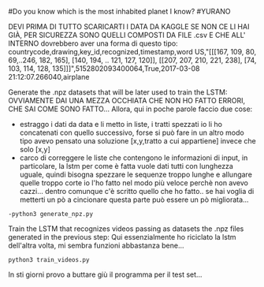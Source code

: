#Do you know which is the most inhabited planet I know?
#YURANO

DEVI PRIMA DI TUTTO SCARICARTI I DATA DA KAGGLE SE NON CE LI HAI GIÀ, 
PER SICUREZZA SONO QUELLI COMPOSTI DA FILE .csv E CHE ALL' INTERNO dovrebbero aver una
forma di questo tipo:
countrycode,drawing,key_id,recognized,timestamp,word
US,"[[[167, 109, 80, 69,..246, 182, 165], [140, 194, .. 121, 127, 120]], [[207, 207, 210, 221, 238], [74, 103, 114, 128, 135]]]",5152802093400064,True,2017-03-08 21:12:07.266040,airplane

Generate the .npz datasets that will be later used to train the LSTM:
OVVIAMENTE DAI UNA MEZZA OCCHIATA CHE NON HO FATTO ERRORI, CHE SAI COME SONO FATTO...
Allora, qui in poche parole faccio due cose:
- estraggo i dati da data e li metto in liste,
  i tratti spezzati io li ho concatenati con quello successivo, forse si può fare in un altro modo
  tipo avevo pensato una soluzione [x,y,tratto a cui appartiene] invece che solo [x,y]
- carco di correggere le liste che contengono le informazioni di input, 
 in particolare, la lstm per come è fatta vuole dati tutti con lunghezza uguale,
 quindi bisogna spezzare le sequenze troppo lunghe e allungare quelle troppo corte 
 io l'ho fatto nel modo più veloce perchè non avevo cazzi... 
 dentro comunque c'è scritto quello che ho fatto.. se hai voglia di metterti un pò
 a cincionare questa parte può essere un pò migliorata...

~~~~
-python3 generate_npz.py 
~~~~

Train the LSTM that recognizes videos passing as datasets the .npz files
generated in the previous step:
Qui essenzialmente ho riciclato la lstm dell'altra volta, mi sembra funzioni abbastanza bene...
~~~~
python3 train_videos.py 
~~~~

In sti giorni provo a buttare giù il programma per il test set... 
